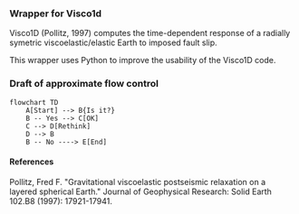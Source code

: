 ### Wrapper for Visco1d

Visco1D (Pollitz, 1997) computes the time-dependent response of a radially symetric viscoelastic/elastic Earth to imposed fault slip. 

This wrapper uses Python to improve the usability of the Visco1D code. 

### Draft of approximate flow control

```mermaid
flowchart TD
    A[Start] --> B{Is it?}
    B -- Yes --> C[OK]
    C --> D[Rethink]
    D --> B
    B -- No ----> E[End]
```

#### References

Pollitz, Fred F. "Gravitational viscoelastic postseismic relaxation on a layered spherical Earth." Journal of Geophysical Research: Solid Earth 102.B8 (1997): 17921-17941.
